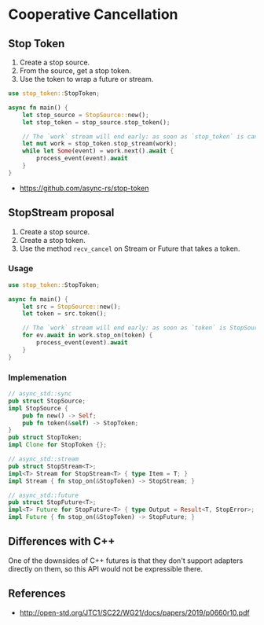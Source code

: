 # Cooperative Cancellation

## Stop Token

1. Create a stop source.
2. From the source, get a stop token.
3. Use the token to wrap a future or stream.

```rust
use stop_token::StopToken;

async fn main() {
    let stop_source = StopSource::new();
    let stop_token = stop_source.stop_token();

    // The `work` stream will end early: as soon as `stop_token` is cancelled. 
    let mut work = stop_token.stop_stream(work);
    while let Some(event) = work.next().await {
        process_event(event).await
    }
}
```

- https://github.com/async-rs/stop-token

## StopStream proposal

1. Create a stop source.
2. Create a stop token.
3. Use the method `recv_cancel` on Stream or Future that takes a token.

### Usage

```rust
use stop_token::StopToken;

async fn main() {
    let src = StopSource::new();
    let token = src.token();

    // The `work` stream will end early: as soon as `token` is StopSource. 
    for ev.await in work.stop_on(token) {
        process_event(event).await
    }
}
```


### Implemenation

```rust
// async_std::sync
pub struct StopSource;
impl StopSource {
    pub fn new() -> Self;
    pub fn token(&self) -> StopToken;
}
pub struct StopToken;
impl Clone for StopToken {};

// async_std::stream
pub struct StopStream<T>;
impl<T> Stream for StopStream<T> { type Item = T; }
impl Stream { fn stop_on(&StopToken) -> StopStream; }

// async_std::future
pub struct StopFuture<T>;
impl<T> Future for StopFuture<T> { type Output = Result<T, StopError>; }
impl Future { fn stop_on(&StopToken) -> StopFuture; }
```

## Differences with C++

One of the downsides of C++ futures is that they don't support adapters
directly on them, so this API would not be expressible there.

## References
- http://open-std.org/JTC1/SC22/WG21/docs/papers/2019/p0660r10.pdf
